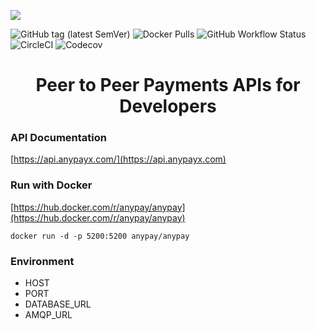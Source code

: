 ![](https://bitcoinfilesystem.com/44ccdab033dff03d755bfa0b3db669954b7855cd21ea167b812e758fe3987ddd)

![GitHub tag (latest SemVer)](https://img.shields.io/github/v/tag/anypay/anypay?style=for-the-badge)
![Docker Pulls](https://img.shields.io/docker/pulls/anypay/anypay?style=for-the-badge)
![GitHub Workflow Status](https://img.shields.io/github/workflow/status/anypay/anypay/build?label=GITHUB%20BUILD&style=for-the-badge)
![CircleCI](https://img.shields.io/circleci/build/github/anypay/anypay?label=Circle%20CI%20Build&style=for-the-badge)
![Codecov](https://img.shields.io/codecov/c/github/anypay/anypay?style=for-the-badge&label=coverage)

<h1 style="text-align: center;">Peer to Peer Payments APIs for Developers</h1>

### API Documentation
[https://api.anypayx.com/](https://api.anypayx.com)


### Run with Docker

[https://hub.docker.com/r/anypay/anypay](https://hub.docker.com/r/anypay/anypay)

```
docker run -d -p 5200:5200 anypay/anypay
```

### Environment

- HOST
- PORT
- DATABASE_URL
- AMQP_URL

